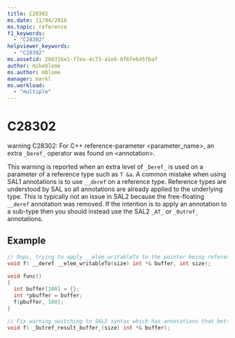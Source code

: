 ```yaml
---
title: C28302
ms.date: 11/04/2016
ms.topic: reference
f1_keywords:
  - "C28302"
helpviewer_keywords:
  - "C28302"
ms.assetid: 288316e1-f7ea-4c73-a1e6-8f6fe645fbaf
author: mikeblome
ms.author: mblome
manager: markl
ms.workload:
  - "multiple"
---
```

# C28302
warning C28302: For C++ reference-parameter <parameter_name>, an extra `_Deref_` operator was found on \<annotation>.

 This warning is reported when an extra level of `_Deref_` is used on a parameter of a reference type such as `T &a`.  A common mistake when using SAL1 annotations is to use `__deref` on a reference type.  Reference types are understood by SAL so all annotations are already applied to the underlying type.  This is typically not an issue in SAL2 because the free-floating `__deref` annotation was removed.  If the intention is to apply an annotation to a sub-type then you should instead use the SAL2 `_AT_` or `_Outref_` annotations.
 
## Example

```cpp
// Oops, trying to apply __elem_writableTo to the pointer being referenced
void f( __deref __elem_writableTo(size) int *& buffer, int size);

void func()
{
  int buffer[100] = {};
  int *pbuffer = buffer;
  f(pbuffer, 100);
}
```

```cpp
// Fix warning switching to SAL2 syntax which has annotations that better describe what the function does.
void f( _Outref_result_buffer_(size) int *& buffer);
```
